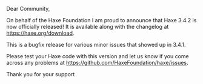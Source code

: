 Dear Community,

On behalf of the Haxe Foundation I am proud to announce that Haxe 3.4.2 is now officially released! It is available along with the changelog at https://haxe.org/download.

This is a bugfix release for various minor issues that showed up in 3.4.1.

Please test your Haxe code with this version and let us know if you come across any problems at https://github.com/HaxeFoundation/haxe/issues.

Thank you for your support